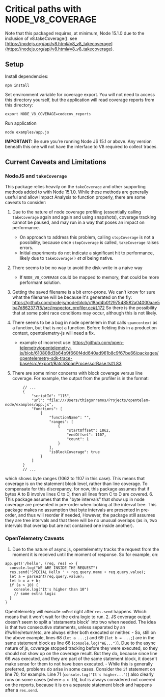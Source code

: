 # Critical paths with NODE_V8_COVERAGE

Note that this packaged requires, at minimum, Node 15.1.0 due to the inclusion of v8.takeCoverage(). see
[https://nodejs.org/api/v8.html#v8_v8_takecoverage](https://nodejs.org/api/v8.html#v8_v8_takecoverage).

## Setup


Install dependencies:

`npm install`

Set environment variable for coverage export. You will not need to access this directory
yourself, but the application will read coverage reports from this directory:

`export NODE_V8_COVERAGE=codecov_reports`

Run application

```
node examples/app.js
```

**IMPORTANT:** Be sure you're running Node JS 15.1 or above. Any version beneath this one
will not have the interface to V8 required to collect traces.

## Current Caveats and Limitations

### NodeJS and `takeCoverage`
This package relies heavily on the `takeCoverage` and other supporting methods added to with Node 15.1.0. While these methods are generally useful and allow Impact Analysis to function properly, there are some caveats to consider:

1. Due to the nature of node coverage profiling (essentially calling `takeCoverage` again and again and using snapshots), coverage tracking cannot be paused, and may run in a way that poses an impact on performance.
    - On approach to address this problem, calling `stopCoverage` is not a possibility, because once `stopCoverage` is called, `takeCoverage` raises errors.
    - Initial experiments do not indicate a significant hit to performance, likely due to `takeCoverage()` _et al_ being native. 
2. There seems to be no way to avoid the disk-write in a naive way
    - If `NODE_V8_COVERAGE` could be mapped to memory, that could be more performant solution.
3. Getting the saved filename is a bit error-prone. We can't know for sure what the filename will be because it's generated on the fly: https://github.com/nodejs/node/blob/c18ad4b01297548582a04000aae5ba7d862377f5/src/inspector_profiler.cc#L172 So there is the possibility that at some point race conditions may occur, although this is not likely.
4. There seems to be a bug in node opentelem in that calls `spancontext` as a function, but that is not a function. Before fielding this in a production context, opentelemetry-js will need a fix.
    - example of incorrect use: https://github.com/open-telemetry/opentelemetry-js/blob/610808d3b64b9f660f4dd640ad961b8c9f67be66/packages/opentelemetry-sdk-trace-base/src/export/BatchSpanProcessorBase.ts#L83
    
5. There are some minor concerns with block coverage versus line coverage. For example, the output from the profiler is in the format:
```
        // ...
        {
            "scriptId": "115",
            "url": "file:///Users/thiagorramos/Projects/opentelem-node/examples/app.js",
            "functions": [
                {
                    "functionName": "",
                    "ranges": [
                        {
                            "startOffset": 1062,
                            "endOffset": 1107,
                            "count": 1
                        }
                    ],
                    "isBlockCoverage": true
                }
            ]
        }
        // ...
```
which shows byte ranges (1062 to 1107 in this case). This means that coverage is on the statement block level, rather than line coverage. To compensate for this discrepancy, for now, this package assumes that if bytes A to B involve lines C to D, then all lines from C to D are covered. 
6. This package assumes that the "byte intervals" that show up in node coverage are presented in pre-order when looking at the interval tree. This package makes no assumption that byte intervals are presented in pre-order, and thus will reorder if needed, However, the package still assumes they are tree intervals and that there will be no unusual overlaps (as in, two intervals that overlap but are not contained one inside another).

### OpenTelemetry Caveats
1. Due to the nature of async js, opentelemetry tracks the request from the moment it is received until the moment of response. So for example, on:

```
app.get('/hello', (req, res) => {
  console.log("WE ARE INSIDE THE REQUEST")
  res.send('SPECIAL Hello ' + req.query.name + req.query.value);
  let a = parseInt(req.query.value);
  let b = a + b;
  if (a > 10) {
    console.log("It's higher than 10")
    // some extra logic
  }
}
```

Opentelemetry will execute `onEnd` right after `res.send` happens. Which means that it won't wait for the extra logic to run. 
2. JS coverage output doesn't seem to split a 'stataments block' into two when needed. The idea is that two consecutive statements, unless separated by an if/while/return/etc, are always either both executed or neither.
    - So, still on the above example, lines 68 (`let a ...;`) and 69 (`let b = ...;`) are in the same statement block as line 66 (`console.log("WE...")`). Due to the async nature of js, coverage stopped tracking before they were executed, so they should not show up on the coverage result. But they do, because since line 66 was executed, and they are part of the same statement block, it doesn't make sense for them to not have been executed.
    - While this is generally preferred, problems do arise in some cases. Consider the `if` statement on line 70, for example. Line 71 (`console.log("It's higher...")`) also clearly runs on some cases (where `a > 10`), but is always considered not covered on the reports, because it is on a separate statement block and happens after a `res.send`.
